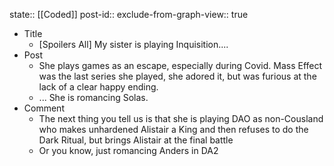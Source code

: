 state:: [[Coded]]
post-id::
exclude-from-graph-view:: true

- Title
  - [Spoilers All] My sister is playing Inquisition....
- Post
  - She plays games as an escape, especially during Covid. Mass Effect was the last series she played, she adored it, but was furious at the lack of a clear happy ending.
  - ... She is romancing Solas.
- Comment
  - The next thing you tell us is that she is playing DAO as non-Cousland who makes unhardened Alistair a King and then refuses to do the Dark Ritual, but brings Alistair at the final battle
  - Or you know, just romancing Anders in DA2
